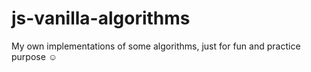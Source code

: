 # js-vanilla-algorithms
My own implementations of some algorithms, just for fun and practice purpose ☺️
